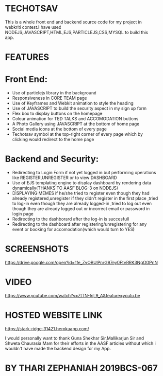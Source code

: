 # TECHOTSAV
This is a whole front end and backend source code for my project in webkriti contest.I have used NODEJS,JAVASCRIPT,HTML,EJS,PARTICLEJS,CSS,MYSQL to build this app.



# FEATURES
# Front End:
* Use of particlejs library in the background
* Responsiveness in CORE TEAM page
* Use of Keyframes and Webkit animation to style the heading
* Use of JAVASCRIPT to build the security aspect in my sign up form
* Flex box to display buttons on the homepage
* Colour animation for TED TALKS and ACCOMODATION buttons
* A Photo Gallery using JAVASCRIPT at the bottom of home page
* Social media icons at the bottom of every page
* Techotsav symbol at the top-right corner of every page which by clicking would redirect to the home page

# Backend and Security:
* Redirecting to Login Form if not yet logged in but performing operations like REGISTER,UNREGISTER or to view DASHBOARD
* Use of EJS templating engine to display dashboard by rendering data dynamically(THANKS TO AASF BLOG-3 on NODEJS)
* DISPLAYING MEMES if he/she tried to register even though they had already registered,unregister if they didn't register in the first place ,tried to log-in even though they are already logged-in ,tried to log out even though they are already logged out or incorrect email or password in login page
* Redirecting to the dashborard after the log-in is succesfull
* Redirecting to the dashboard after registering/unregistering for any event or booking for accomodation(which would turn to YES)


# SCREENSHOTS
https://drive.google.com/open?id=1fe_ZvOBUlPnrG97ey0FtvRRK3NgOGPnN


# VIDEO
https://www.youtube.com/watch?v=ZtTN-5jL9_A&feature=youtu.be

# HOSTED WEBSITE LINK
https://stark-ridge-31421.herokuapp.com/







I would personally want to thank Guna Shekhar Sir,Mallikarjun Sir and Shweta Chaurasia Mam for their efforts in the AASF articles without which i wouldn't have made the backend design for my App.


# BY THARI ZEPHANIAH 2019BCS-067

 

